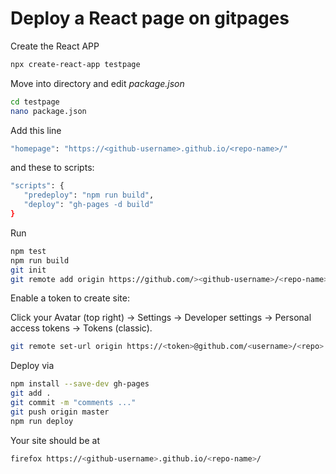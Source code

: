 # Deploy a React page on gitpages


Create the React APP

```bash
npx create-react-app testpage
```

Move into directory and edit _package.json_
```bash
cd testpage
nano package.json
```

Add this line
```bash
"homepage": "https://<github-username>.github.io/<repo-name>/"
```
and these to scripts:
```bash
"scripts": {
   "predeploy": "npm run build",
   "deploy": "gh-pages -d build"
}
```

Run

```bash
npm test
npm run build
git init
git remote add origin https://github.com/><github-username>/<repo-name>.git
```

Enable a token to create site:

Click your Avatar (top right) → Settings → Developer settings → Personal access tokens → Tokens (classic).

```bash
git remote set-url origin https://<token>@github.com/<username>/<repo>
```



Deploy via

```bash
npm install --save-dev gh-pages
git add .
git commit -m "comments ..."
git push origin master
npm run deploy
```

Your site should be at 

```bash
firefox https://<github-username>.github.io/<repo-name>/
```

